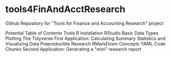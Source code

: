 # tools4FinAndAcctResearch
Github Repository for "Tools for Finance and Accounting Research" project

Potential Table of Contents
  Tools
    R
      Installation
      RStudio
      Basic Data Types
      Plotting
      The Tidyverse
      First Application: Calculating Summary Statistics and Visualizing Data
  Preproducible Research
    RMarkDown Concepts
      YAML
      Code Chunks
    Second Application: Generating a "mini" research report
  
